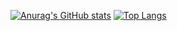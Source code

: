 [![Anurag's GitHub stats](https://github-readme-stats.vercel.app/api?username=yuzua&count_private=true&theme=tokyonight&show_icons=true)](https://github.com/anuraghazra/github-readme-stats)
[![Top Langs](https://github-readme-stats.vercel.app/api/top-langs/?username=yuzua&hide=javascript,jupyter%20notebook,php,Blade,Dockerfile,html,css&count_private=true&layout=compact&theme=tokyonight)](https://github.com/anuraghazra/github-readme-stats)
